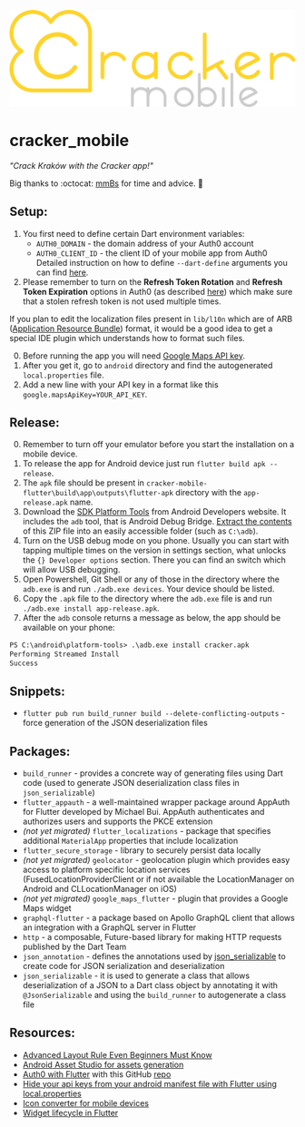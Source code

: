 ![Cracker app logo](logo.svg)

# cracker_mobile

_"Crack Kraków with the Cracker app!"_

Big thanks to :octocat: [mmBs](https://github.com/mmBs) for time and advice. :clap:

## Setup:

1. You first need to define certain Dart environment variables:
    - `AUTH0_DOMAIN` - the domain address of your Auth0 account
    - `AUTH0_CLIENT_ID` - the client ID of your mobile app from Auth0
   Detailed instruction on how to define `--dart-define` arguments you can find [here](https://stackoverflow.com/questions/55004302/how-do-you-pass-arguments-from-command-line-to-main-in-flutter-dart).
2. Please remember to turn on the **Refresh Token Rotation** and **Refresh Token Expiration** options in Auth0 (as described [here](https://auth0.com/blog/flutter-authentication-authorization-with-auth0-part-2-refresh-tokens-social-logins-more/)) which make sure that a stolen refresh token is not used multiple times.

If you plan to edit the localization files present in `lib/l10n` which are of ARB  ([Application Resource Bundle](https://stackoverflow.com/questions/43082804/l10n-arb-file-format)) format, it would be a good idea to get a special IDE plugin which understands how to format such files.

0. Before running the app you will need [Google Maps API key](https://console.cloud.google.com/apis/credentials).
1. After you get it, go to `android` directory and find the autogenerated `local.properties` file.
2. Add a new line with your API key in a format like this `google.mapsApiKey=YOUR_API_KEY`.

## Release:

0. Remember to turn off your emulator before you start the installation on a mobile device.
1. To release the app for Android device just run `flutter build apk --release`.
2. The `apk` file should be present in `cracker-mobile-flutter\build\app\outputs\flutter-apk` directory with the `app-release.apk` name.
2. Download the [SDK Platform Tools](https://developer.android.com/studio/releases/platform-tools) from Android Developers website. It includes the `adb` tool, that is Android Debug Bridge. [Extract the contents](https://www.xda-developers.com/install-adb-windows-macos-linux/) of this ZIP file into an easily accessible folder (such as `C:\adb`).
3. Turn on the USB debug mode on you phone. Usually you can start with tapping multiple times on the version in settings section, what unlocks the `{} Developer options` section. There you can find an switch which will allow USB debugging.
4. Open Powershell, Git Shell or any of those in the directory where the `adb.exe` is and run `./adb.exe devices`. Your device should be listed.
5. Copy the `.apk` file to the directory where the `adb.exe` file is and run `./adb.exe install app-release.apk`.
6. After the `adb` console returns a message as below, the app should be available on your phone:

```
PS C:\android\platform-tools> .\adb.exe install cracker.apk
Performing Streamed Install
Success
```

## Snippets:

- `flutter pub run build_runner build --delete-conflicting-outputs` - force generation of the JSON deserialization files

## Packages:

- `build_runner` - provides a concrete way of generating files using Dart code (used to generate JSON deserialization class files in `json_serializable`)
- `flutter_appauth` - a well-maintained wrapper package around AppAuth for Flutter developed by Michael Bui. AppAuth authenticates and authorizes users and supports the PKCE extension
- *(not yet migrated)* `flutter_localizations` - package that specifies additional `MaterialApp` properties that include localization
- `flutter_secure_storage` - library to securely persist data locally
- *(not yet migrated)* `geolocator` - geolocation plugin which provides easy access to platform specific location services (FusedLocationProviderClient or if not available the LocationManager on Android and CLLocationManager on iOS)
- *(not yet migrated)* `google_maps_flutter` - plugin that provides a Google Maps widget
- `graphql-flutter` - a package based on Apollo GraphQL client that allows an integration with a GraphQL server in Flutter
- `http` - a composable, Future-based library for making HTTP requests published by the Dart Team
- `json_annotation` - defines the annotations used by [json_serializable](https://pub.dev/packages/json_serializable) to create code for JSON serialization and deserialization
- `json_serializable` - it is used to generate a class that allows deserialization of a JSON to a Dart class object by annotating it with `@JsonSerializable` and using the `build_runner` to autogenerate a class file

## Resources:

- [Advanced Layout Rule Even Beginners Must Know](https://medium.com/flutter-community/flutter-the-advanced-layout-rule-even-beginners-must-know-edc9516d1a2)
- [Android Asset Studio for assets generation](https://romannurik.github.io/AndroidAssetStudio/icons-launcher.html)
- [Auth0 with Flutter](https://auth0.com/blog/flutter-authentication-authorization-with-auth0-part-1-adding-authentication-to-an-app/) with this GitHub [repo](https://github.com/mhadaily/MJ-Coffee-app)
- [Hide your api keys from your android manifest file with Flutter using local.properties](https://dev.to/stevenosse/hide-your-api-keys-from-your-android-manifest-file-with-flutter-using-local-properties-3f4e)
- [Icon converter for mobile devices](https://appicon.co/)
- [Widget lifecycle in Flutter](https://stackoverflow.com/questions/41479255/life-cycle-in-flutter)